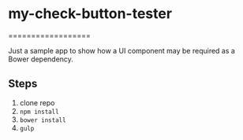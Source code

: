 # my-check-button-tester
==================

Just a sample app to show how a UI component may be required as a Bower dependency.

## Steps
1. clone repo
2. `npm install`
3. `bower install`
4. `gulp`
